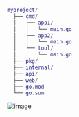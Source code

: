 ```lua
myproject/
  ├── cmd/
  │   ├── app1/
  │   │   └── main.go
  │   ├── app2/
  │   │   └── main.go
  │   └── tool/
  │       └── main.go
  ├── pkg/
  ├── internal/
  ├── api/
  ├── web/
  ├── go.mod
  └── go.sum
```

![image](https://github.com/MeSabya/Golang/assets/33947539/ef9b878a-471d-4b3f-a248-67a8938fd0d8)
